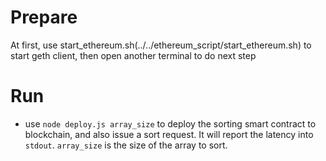 # Prepare
At first, use start_ethereum.sh(../../ethereum_script/start_ethereum.sh) to start geth client, then open another terminal to do next step

# Run
* use `node deploy.js array_size` to deploy the sorting smart contract to blockchain, and also issue a sort request. It will report the latency into `stdout`. 
 `array_size` is the size of the array to sort.
